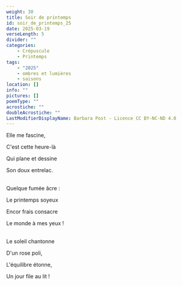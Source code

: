 ```yaml
---
weight: 30
title: Soir de printemps
id: soir_de_printemps_25
date: 2025-03-19
verseLength: 5
divider: ""
categories:
    - Crépuscule
    - Printemps
tags:
    - "2025"
    - ombres et lumières
    - saisons
location: []
info: ""
pictures: []
poemType: ""
acrostiche: ""
doubleAcrostiche: ""
LastModifierDisplayName: Barbara Post - Licence CC BY-NC-ND 4.0
---
```

Elle me fascine,

C'est cette heure-là

Qui plane et dessine

Son doux entrelac.

 \
Quelque fumée âcre :

Le printemps soyeux

Encor frais consacre

Le monde à mes yeux !

 \
Le soleil chantonne

D'un rose poli,

L'équilibre étonne,

Un jour file au lit !
